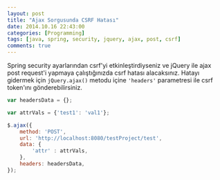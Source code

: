 ```yaml
---
layout: post
title: "Ajax Sorgusunda CSRF Hatası"
date: 2014.10.16 22:43:00
categories: [Programming]
tags: [java, spring, security, jquery, ajax, post, csrf]
comments: true
---
```

Spring security ayarlarından csrf'yi etkinleştirdiyseniz ve jQuery ile ajax post request'i yapmaya çalıştığınızda csrf hatası alacaksınız. Hatayı gidermek için `jQuery.ajax()` metodu içine `'headers'` parametresi ile csrf token'ını gönderebilirsiniz.

```javascript
var headersData = {};

var attrVals = {'test1': 'val1'};

$.ajax({
	method: 'POST',
	url: 'http://localhost:8080/testProject/test',
	data: {
		'attr' : attrVals,			
	},
	headers: headersData,
});
```
